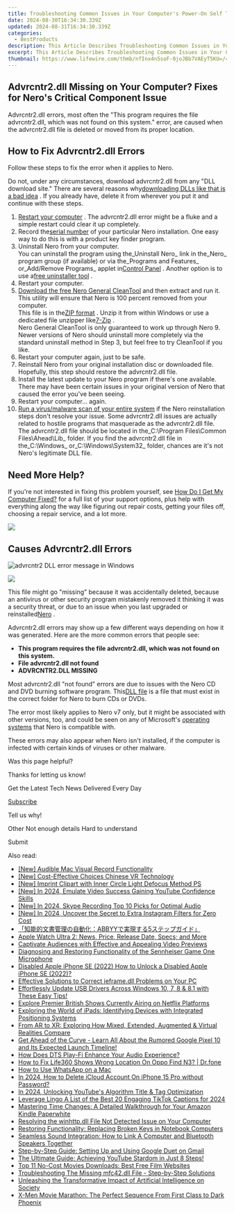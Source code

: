 ```yaml
---
title: Troubleshooting Common Issues in Your Computer's Power-On Self Test (POST)
date: 2024-08-30T16:34:30.339Z
updated: 2024-08-31T16:34:30.339Z
categories:
  - BestProducts
description: This Article Describes Troubleshooting Common Issues in Your Computer's Power-On Self Test (POST)
excerpt: This Article Describes Troubleshooting Common Issues in Your Computer's Power-On Self Test (POST)
thumbnail: https://www.lifewire.com/thmb/nfInx4n5soF-0joJBb7VAEyT5KU=/400x300/filters:no_upscale():max_bytes(150000):strip_icc():format(webp)/GettyImages-931937012-f5a5f766c91c410da637b4f203076ede.jpg
---
```


## Advrcntr2.dll Missing on Your Computer? Fixes for Nero's Critical Component Issue
 Advrcntr2.dll errors, most often the "This program requires the file advrcntr2.dll, which was not found on this system." error, are caused when the advrcntr2.dll file is deleted or moved from its proper location.  

## How to Fix Advrcntr2.dll Errors

 Follow these steps to fix the error when it applies to Nero.

 Do not, under any circumstances, download advrcntr2.dll from any "DLL download site." There are several reasons why[downloading DLLs like that is a bad idea](https://www.lifewire.com/important-reasons-not-to-download-dll-files-2624455) . If you already have, delete it from wherever you put it and continue with these steps.

1. [Restart your computer](https://www.lifewire.com/how-to-reboot-a-computer-2624568) . The advrcntr2.dll error might be a fluke and a simple restart could clear it up completely.
2. Record the[serial number](https://www.lifewire.com/serial-number-2626008) of your particular Nero installation. One easy way to do this is with a product key finder program.
3. Uninstall Nero from your computer.  
 You can uninstall the program using the_Uninstall Nero_ link in the_Nero_ program group (if available) or via the_Programs and Features_ or_Add/Remove Programs_ applet in[Control Panel](https://www.lifewire.com/control-panel-2625841) . Another option is to use a[free uninstaller tool](https://www.lifewire.com/free-uninstaller-programs-2625188) .
4. Restart your computer.
5. [Download the free Nero General CleanTool](https://ccm.net/downloads/security-and-maintenance/6225-nero-general-clean-tool/) and then extract and run it. This utility will ensure that Nero is 100 percent removed from your computer.  
 This file is in the[ZIP format](https://www.lifewire.com/zip-file-2622675) . Unzip it from within Windows or use a dedicated file unzipper like[7-Zip](https://www.7-zip.org/) .  
 Nero General CleanTool is only guaranteed to work up through Nero 9\. Newer versions of Nero should uninstall more completely via the standard uninstall method in Step 3, but feel free to try CleanTool if you like.
6. Restart your computer again, just to be safe.
7. Reinstall Nero from your original installation disc or downloaded file. Hopefully, this step should restore the advrcntr2.dll file.
8. Install the latest update to your Nero program if there's one available. There may have been certain issues in your original version of Nero that caused the error you've been seeing.
9. Restart your computer... again.
10. [Run a virus/malware scan of your entire system](https://www.lifewire.com/properly-scan-your-computer-for-viruses-and-other-malware-2624526) if the Nero reinstallation steps don't resolve your issue. Some advrcntr2.dll issues are actually related to hostile programs that masquerade as the advrcntr2.dll file.  
 The advrcntr2.dll file should be located in the_C:\\Program Files\\Common Files\\Ahead\\Lib_ folder. If you find the advrcntr2.dll file in the_C:\\Windows_ or_C:\\Windows\\System32_ folder, chances are it's not Nero's legitimate DLL file.

## Need More Help?

 If you're not interested in fixing this problem yourself, see [How Do I Get My Computer Fixed?](https://www.lifewire.com/how-do-i-get-my-computer-fixed-2625167) for a full list of your support options, plus help with everything along the way like figuring out repair costs, getting your files off, choosing a repair service, and a lot more.

<!-- affiliate ads begin -->
<a href="https://secure.2checkout.com/order/checkout.php?PRODS=4620780&QTY=1&AFFILIATE=108875&CART=1"><img src="https://secure.avangate.com/images/merchant/07dd4d5a72f5740ef0f035f201951476/728__90banner.jpg" border="0"></a>
<!-- affiliate ads end -->
## Causes Advrcntr2.dll Errors

![advrcntr2 DLL error message in Windows](https://www.lifewire.com/thmb/3e1uUrqXRh_xdj86lUiF0jNUOSA=/1500x0/filters:no_upscale():max_bytes(150000):strip_icc():format(webp)/advrcntr2-dll-error-message-5a8ed78b6bf069003732002c.png)

<!-- affiliate ads begin -->
<a href="https://store.massmailsoftware.com/order/checkout.php?PRODS=1047974&QTY=1&AFFILIATE=108875&CART=1"><img src="https://secure.avangate.com/images/merchant/dc87c13749315c7217cdc4ac692e704c/banera_for_partners-04_%281%29.jpg" border="0"></a>
<!-- affiliate ads end -->
 This file might go "missing" because it was accidentally deleted, because an antivirus or other security program mistakenly removed it thinking it was a security threat, or due to an issue when you last upgraded or reinstalled[Nero](https://www.nero.com/) .

 Advrcntr2.dll errors may show up a few different ways depending on how it was generated. Here are the more common errors that people see:

* **This program requires the file advrcntr2.dll, which was not found on this system.**
* **File advrcntr2.dll not found**
* **ADVRCNTR2.DLL MISSING**

 Most advrcntr2.dll "not found" errors are due to issues with the Nero CD and DVD burning software program. This[DLL file](https://www.lifewire.com/what-is-a-dll-file-2625852) is a file that must exist in the correct folder for Nero to burn CDs or DVDs.

 The error most likely applies to Nero v7 only, but it might be associated with other versions, too, and could be seen on any of Microsoft's [operating systems](https://www.lifewire.com/operating-systems-2625912) that Nero is compatible with.

 These errors may also appear when Nero isn't installed, if the computer is infected with certain kinds of viruses or other malware.

Was this page helpful?

Thanks for letting us know!

 Get the Latest Tech News Delivered Every Day

[Subscribe](https://www.lifewire.com/#)

Tell us why!

 Other  Not enough details  Hard to understand

 Submit

<ins class="adsbygoogle"
     style="display:block"
     data-ad-format="autorelaxed"
     data-ad-client="ca-pub-7571918770474297"
     data-ad-slot="1223367746"></ins>



<ins class="adsbygoogle"
     style="display:block"
     data-ad-client="ca-pub-7571918770474297"
     data-ad-slot="8358498916"
     data-ad-format="auto"
     data-full-width-responsive="true"></ins>

<span class="atpl-alsoreadstyle">Also read:</span>
<div><ul>
<li><a href="https://video-capture.techidaily.com/new-audible-mac-visual-record-functionality/"><u>[New] Audible Mac Visual Record Functionality</u></a></li>
<li><a href="https://extra-tips.techidaily.com/new-cost-effective-choices-chinese-vr-technology/"><u>[New] Cost-Effective Choices  Chinese VR Technology</u></a></li>
<li><a href="https://fox-http.techidaily.com/new-imprint-clipart-with-inner-circle-light-defocus-method-ps/"><u>[New] Imprint Clipart with Inner Circle Light Defocus Method PS</u></a></li>
<li><a href="https://youtube-sure.techidaily.com/n-2024-emulate-video-success-gaining-youtube-confidence-skills/"><u>[New] In 2024, Emulate Video Success  Gaining YouTube Confidence Skills</u></a></li>
<li><a href="https://screen-sharing-recording.techidaily.com/new-in-2024-skype-recording-top-10-picks-for-optimal-audio/"><u>[New] In 2024, Skype Recording  Top 10 Picks for Optimal Audio</u></a></li>
<li><a href="https://instagram-video-recordings.techidaily.com/new-in-2024-uncover-the-secret-to-extra-instagram-filters-for-zero-cost/"><u>[New] In 2024, Uncover the Secret to Extra Instagram Filters for Zero Cost</u></a></li>
<li><a href="https://some-approaches.techidaily.com/1724313618282-abbyy5/"><u>「知能的文書管理の自動化：ABBYYで実現する5ステップガイド」</u></a></li>
<li><a href="https://tech-recovery.techidaily.com/apple-watch-ultra-2-news-price-release-date-specs-and-more/"><u>Apple Watch Ultra 2: News, Price, Release Date, Specs; and More</u></a></li>
<li><a href="https://youtube-sure.techidaily.com/vate-audiences-with-effective-and-appealing-video-previews/"><u>Captivate Audiences with Effective and Appealing Video Previews</u></a></li>
<li><a href="https://tech-recovery.techidaily.com/diagnosing-and-restoring-functionality-of-the-sennheiser-game-one-microphone/"><u>Diagnosing and Restoring Functionality of the Sennheiser Game One Microphone</u></a></li>
<li><a href="https://ios-unlock.techidaily.com/disabled-apple-iphone-se-2022-how-to-unlock-a-disabled-apple-iphone-se-2022-by-drfone-ios/"><u>Disabled Apple iPhone SE (2022) How to Unlock a Disabled Apple iPhone SE (2022)?</u></a></li>
<li><a href="https://tech-recovery.techidaily.com/effective-solutions-to-correct-ieframedll-problems-on-your-pc/"><u>Effective Solutions to Correct ieframe.dll Problems on Your PC</u></a></li>
<li><a href="https://tech-revival.techidaily.com/effortlessly-update-usb-drivers-across-windows-10-7-8-and-81-with-these-easy-tips/"><u>Effortlessly Update USB Drivers Across Windows 10, 7, 8 & 8.1 with These Easy Tips!</u></a></li>
<li><a href="https://tech-recovery.techidaily.com/explore-premier-british-shows-currently-airing-on-netflix-platforms/"><u>Explore Premier British Shows Currently Airing on Netflix Platforms</u></a></li>
<li><a href="https://tech-recovery.techidaily.com/exploring-the-world-of-ipads-identifying-devices-with-integrated-positioning-systems/"><u>Exploring the World of iPads: Identifying Devices with Integrated Positioning Systems</u></a></li>
<li><a href="https://tech-recovery.techidaily.com/from-ar-to-xr-exploring-how-mixed-extended-augmented-and-virtual-realities-compare/"><u>From AR to XR: Exploring How Mixed, Extended, Augmented & Virtual Realities Compare</u></a></li>
<li><a href="https://tech-recovery.techidaily.com/get-ahead-of-the-curve-learn-all-about-the-rumored-google-pixel-10-and-its-expected-launch-timeline/"><u>Get Ahead of the Curve - Learn All About the Rumored Google Pixel 10 and Its Expected Launch Timeline!</u></a></li>
<li><a href="https://tech-recovery.techidaily.com/how-does-dts-play-fi-enhance-your-audio-experience/"><u>How Does DTS Play-Fi Enhance Your Audio Experience?</u></a></li>
<li><a href="https://fake-location.techidaily.com/how-to-fix-life360-shows-wrong-location-on-oppo-find-n3-drfone-by-drfone-virtual-android/"><u>How to Fix Life360 Shows Wrong Location On Oppo Find N3? | Dr.fone</u></a></li>
<li><a href="https://tech-recovery.techidaily.com/how-to-use-whatsapp-on-a-mac/"><u>How to Use WhatsApp on a Mac</u></a></li>
<li><a href="https://apple-account.techidaily.com/in-2024-how-to-delete-icloud-account-on-iphone-15-pro-without-password-by-drfone-ios/"><u>In 2024, How to Delete iCloud Account On iPhone 15 Pro without Password?</u></a></li>
<li><a href="https://youtube-stream.techidaily.com/in-2024-unlocking-youtubes-algorithm-title-and-tag-optimization/"><u>In 2024, Unlocking YouTube's Algorithm  Title & Tag Optimization</u></a></li>
<li><a href="https://tiktok-videos.techidaily.com/leverage-lingo-a-list-of-the-best-20-engaging-tiktok-captions-for-2024/"><u>Leverage Lingo  A List of the Best 20 Engaging TikTok Captions for 2024</u></a></li>
<li><a href="https://tech-recovery.techidaily.com/mastering-time-changes-a-detailed-walkthrough-for-your-amazon-kindle-paperwhite/"><u>Mastering Time Changes: A Detailed Walkthrough for Your Amazon Kindle Paperwhite</u></a></li>
<li><a href="https://tech-recovery.techidaily.com/resolving-the-winhttpdll-file-not-detected-issue-on-your-computer/"><u>Resolving the winhttp.dll File Not Detected Issue on Your Computer</u></a></li>
<li><a href="https://tech-recovery.techidaily.com/restoring-functionality-replacing-broken-keys-in-notebook-computers/"><u>Restoring Functionality: Replacing Broken Keys in Notebook Computers</u></a></li>
<li><a href="https://tech-recovery.techidaily.com/seamless-sound-integration-how-to-link-a-computer-and-bluetooth-speakers-together/"><u>Seamless Sound Integration: How to Link A Computer and Bluetooth Speakers Together</u></a></li>
<li><a href="https://tech-recovery.techidaily.com/step-by-step-guide-setting-up-and-using-google-duet-on-gmail/"><u>Step-by-Step Guide: Setting Up and Using Google Duet on Gmail</u></a></li>
<li><a href="https://tech-recovery.techidaily.com/the-ultimate-guide-achieving-youtube-stardom-in-just-8-steps/"><u>The Ultimate Guide: Achieving YouTube Stardom in Just 8 Steps!</u></a></li>
<li><a href="https://tech-recovery.techidaily.com/top-11-no-cost-movies-downloads-best-free-film-websites/"><u>Top 11 No-Cost Movies Downloads: Best Free Film Websites</u></a></li>
<li><a href="https://tech-recovery.techidaily.com/troubleshooting-the-missing-mfc42dll-file-step-by-step-solutions/"><u>Troubleshooting The Missing mfc42.dll File - Step-by-Step Solutions</u></a></li>
<li><a href="https://tech-recovery.techidaily.com/unleashing-the-transformative-impact-of-artificial-intelligence-on-society/"><u>Unleashing the Transformative Impact of Artificial Intelligence on Society</u></a></li>
<li><a href="https://tech-recovery.techidaily.com/x-men-movie-marathon-the-perfect-sequence-from-first-class-to-dark-phoenix/"><u>X-Men Movie Marathon: The Perfect Sequence From First Class to Dark Phoenix</u></a></li>
</ul></div>
